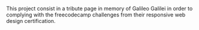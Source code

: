 This project consist in a tribute page in memory of Galileo Galilei in order to complying with the freecodecamp challenges from their responsive web design certification.
